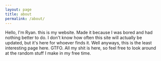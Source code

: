 ```yaml
---
layout: page
title: about
permalink: /about/
---
```

Hello, I'm Ryan. this is my website. Made it because I was bored and had nothing better to do. I don't know how often this site will actually be updated, but it's here for whoever finds it. Well anyways, this is the least interesting page here. GTFO.
All my shit is here, so feel free to look around at the random stuff I make in my free time.
